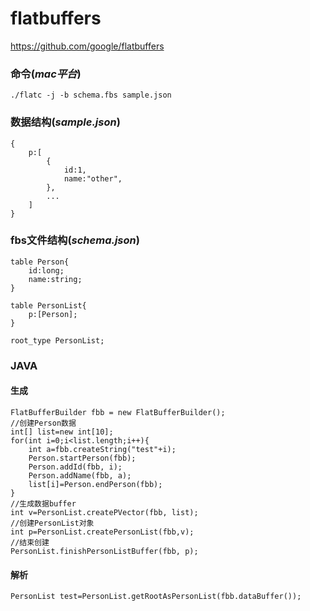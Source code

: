 # flatbuffers

https://github.com/google/flatbuffers

### 命令(*mac平台*)
    ./flatc -j -b schema.fbs sample.json

### 数据结构(*sample.json*)

    {   
        p:[
            {
                id:1,
                name:"other",
            },
            ...
        ]
    }

### fbs文件结构(*schema.json*)
    table Person{
        id:long;
        name:string;
    }

    table PersonList{
        p:[Person];
    }

    root_type PersonList;

### JAVA

#### 生成

    FlatBufferBuilder fbb = new FlatBufferBuilder();
    //创建Person数据
    int[] list=new int[10];
    for(int i=0;i<list.length;i++){
        int a=fbb.createString("test"+i);
        Person.startPerson(fbb);
        Person.addId(fbb, i);
        Person.addName(fbb, a);
        list[i]=Person.endPerson(fbb);
    }
    //生成数据buffer
    int v=PersonList.createPVector(fbb, list);
    //创建PersonList对象
    int p=PersonList.createPersonList(fbb,v);
    //结束创建
    PersonList.finishPersonListBuffer(fbb, p);

#### 解析

    PersonList test=PersonList.getRootAsPersonList(fbb.dataBuffer());
